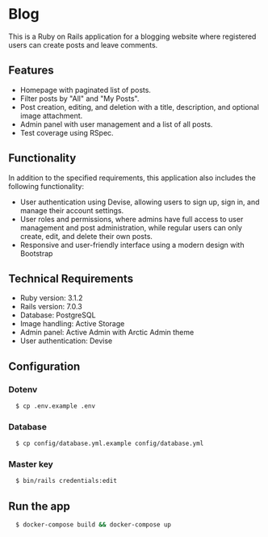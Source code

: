 # Blog

This is a Ruby on Rails application for a blogging website where registered users can create posts and leave comments.

## Features

- Homepage with paginated list of posts.
- Filter posts by "All" and "My Posts".
- Post creation, editing, and deletion with a title, description, and optional image attachment.
- Admin panel with user management and a list of all posts.
- Test coverage using RSpec.

## Functionality

In addition to the specified requirements, this application also includes the following functionality:

- User authentication using Devise, allowing users to sign up, sign in, and manage their account settings.
- User roles and permissions, where admins have full access to user management and post administration, while regular users can only create, edit, and delete their own posts.
- Responsive and user-friendly interface using a modern design with Bootstrap

## Technical Requirements

- Ruby version: 3.1.2
- Rails version: 7.0.3
- Database: PostgreSQL
- Image handling: Active Storage
- Admin panel: Active Admin with Arctic Admin theme
- User authentication: Devise

## Configuration

### Dotenv

```bash
  $ cp .env.example .env
```
### Database

```bash
  $ cp config/database.yml.example config/database.yml
```

### Master key
```bash
  $ bin/rails credentials:edit
```

## Run the app

```bash
  $ docker-compose build && docker-compose up
```

